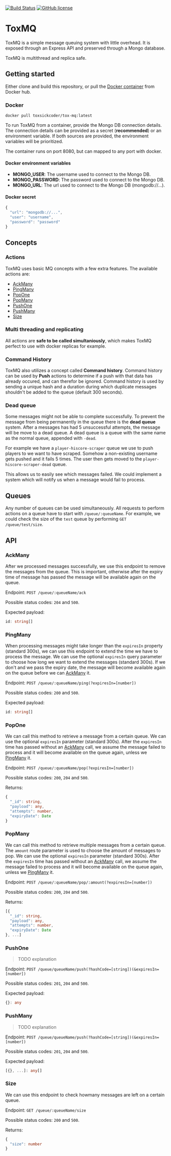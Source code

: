 [![Build Status](https://travis-ci.com/toxsickcoder/tox-mq.svg?branch=master)](https://travis-ci.com/toxsickcoder/tox-mq)
[![GitHub license](https://img.shields.io/github/license/toxsickcoder/node-typescript-starter.svg)](https://github.com/toxsickcoder/node-typescript-starter/blob/master/LICENSE)

# ToxMQ

ToxMQ is a simple message queuing system with little overhead.
It is exposed through an Express API and preserved through a Mongo database.

ToxMQ is multithread and replica safe.

## Getting started

Either clone and build this repository, or pull the [Docker container](https://cloud.docker.com/u/toxsickcoder/repository/docker/toxsickcoder/tox-mq) from Docker hub.

### Docker

`docker pull toxsickcoder/tox-mq:latest`

To run ToxMQ from a container, provide the Mongo DB connection details. The connection details can be provided as a secret (**recommended**) or an environment variable. If both sources are provided, the environment variables will be prioritized.

The container runs on port 8080, but can mapped to any port with docker.

#### Docker environment variables

- **MONGO_USER**: The username used to connect to the Mongo DB.
- **MONGO_PASSWORD**: The password used to connect to the Mongo DB.
- **MONGO_URL**: The url used to connect to the Mongo DB (mongodb://...).

#### Docker secret

```ts
{
  "url": "mongodb://...",
  "user": "username",
  "password": "password"
}
```

## Concepts

### Actions

ToxMQ uses basic MQ concepts with a few extra features. The available actions are:

- [AckMany](#ackmany)
- [PingMany](#pingmany)
- [PopOne](#popone)
- [PopMany](#popmany)
- [PushOne](#pushone)
- [PushMany](#pushmany)
- [Size](#size)

### Multi threading and replicating

All actions are **safe to be called simultaniously**, which makes ToxMQ perfect to use with docker replicas for example.

### Command History

ToxMQ also utilizes a concept called **Command history**. Command history can be used by **Push** actions to determine if a push with that data has already occured, and can therefor be ignored. Command history is used by sending a unique hash and a duration during which duplicate messages shouldn't be added to the queue (default 300 seconds).

### Dead queue

Some messages might not be able to complete successfully. To prevent the message from being permanently in the queue there is the **dead queue** system. After a messages has had 5 unsuccessful attempts, the message will be move to a dead queue. A dead queue is a queue with the same name as the normal queue, appended with `-dead`. 

For example we have a `player-hiscore-scraper` queue we use to push players to we want to have scraped. Somehow a non-existing username gets pushed and it fails 5 times. The user then gets moved to the `player-hiscore-scraper-dead` queue.

This allows us to easily see which messages failed. We could implement a system which will notify us when a message would fail to process.

## Queues

Any number of queues can be used simultaneously. 
All requests to perform actions on a queue have to start with `/queue/:queueName`. For example, we could check the size of the `test` queue by performing `GET /queue/test/size`.

## API

### AckMany

After we processed messages successfully, we use this endpoint to remove the messages from the queue. This is important, otherwise after the expiry time of message has passed the message will be available again on the queue.

Endpoint: `POST /queue/:queueName/ack`

Possible status codes: `204` and `500`.

Expected payload:

```ts
id: string[]
```

### PingMany

When processing messages might take longer than the `expiresIn` property (standard 300s), we can use this endpoint to extend the time we have to process the message. We can use the optional `expiresIn` query parameter to choose how long we want to extend the messages (standard 300s). 
If we don't and we pass the expiry date, the message will become available again on the queue before we can [AckMany](#ackmany) it.

Endpoint: `POST /queue/:queueName/ping(?expiresIn=[number])`

Possible status codes: `200` and `500`.

Expected payload:

```ts
id: string[]
```

### PopOne

We can call this method to retrieve a message from a certain queue. We can use the optional `expiresIn` parameter (standard 300s). After the `expiresIn` time has passed without an [AckMany](#ackmany) call, we assume the message failed to process and it will become available on the queue again, unless we [PingMany](#pingmany) it.

Endpoint: `POST /queue/:queueName/pop(?expiresIn=[number])`

Possible status codes: `200`, `204` and `500`.

Returns:

```ts
{
  "_id": string,
  "payload": any,
  "attempts": number,
  "expiryDate": Date
}
```

### PopMany

We can call this method to retrieve multiple messages from a certain queue. The `amount` route parameter is used to choose the amount of messages to pop. We can use the optional `expiresIn` parameter (standard 300s). After the `expiresIn` time has passed without an [AckMany](#ackmany) call, we assume the message failed to process and it will become available on the queue again, unless we [PingMany](#pingmany) it.

Endpoint: `POST /queue/:queueName/pop/:amount(?expiresIn=[number])`

Possible status codes: `200`, `204` and `500`.

Returns:

```ts
[{
  "_id": string,
  "payload": any,
  "attempts": number,
  "expiryDate": Date
}, ...]
```

### PushOne

> TODO explanation

Endpoint: `POST /queue/queueName/push(?hashCode=[string])(&expiresIn=[number])`

Possible status codes: `201`, `204` and `500`.

Expected payload:

```ts
{}: any
```

### PushMany

> TODO explanation

Endpoint: `POST /queue/queueName/push(?hashCode=[string])(&expiresIn=[number])`

Possible status codes: `201`, `204` and `500`.

Expected payload:

```ts
[{}, ...]: any[]
```

### Size

We can use this endpoint to check howmany messages are left on a certain queue.

Endpoint: `GET /queue/:queueName/size`

Possible status codes: `200` and `500`.

Returns:

```ts
{
  "size": number
}
```
